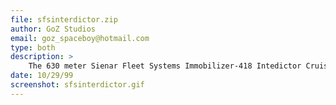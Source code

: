 ```yaml
---
file: sfsinterdictor.zip
author: GoZ Studios
email: goz_spaceboy@hotmail.com
type: both
description: >
    The 630 meter Sienar Fleet Systems Immobilizer-418 Intedictor Cruiser. Its gravity well projectors can prevent ships from entering hyperspace, and pull ships from hyperspace into realspace. Included are 8 different scaled 3dos.
date: 10/29/99
screenshot: sfsinterdictor.gif
---
```

